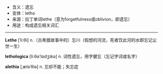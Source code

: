 - <span class="definition">含义：遗忘</span>
- <span class="definition">变体：letho</span>
- <span class="definition">来源：拉丁单词lethe（意为forgetfulness或oblivion，即遗忘）</span>
- <span class="definition">用途：构成遗忘相关词汇</span>

---

<span class="vocabulary">**Lethe**</span> [ˈliːθi] n.（古希腊故事中的）忘川（假想的河流，死者饮此河的水即忘记尘世一生）

<span class="vocabulary">**lethologica**</span> [li:θə'lɒdʒɪkə] n. 词性遗忘，用字健忘（忘记字词或名字） 

<span class="vocabulary">**alethia**</span> [ˌæləˈθiə] n. 忘却不能；失忘症


